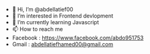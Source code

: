 - 👋 Hi, I’m @abdellatief00
- 👀 I’m interested in Frontend devlopment
- 🌱 I’m currently learning Javascript
- 📫 How to reach me 
- Facebook : https://www.facebook.com/abdo951753
- Gmail : abdellatiefhamed00@gmail.com
